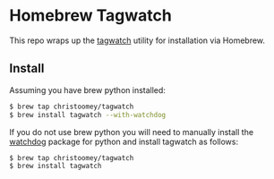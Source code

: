 Homebrew Tagwatch
=================

This repo wraps up the [tagwatch](https://github.com/djcp/tagwatch) utility
for installation via Homebrew.

## Install

Assuming you have brew python installed:

``` sh
$ brew tap christoomey/tagwatch
$ brew install tagwatch --with-watchdog
```

If you do not use brew python you will need to manually install the
[watchdog](https://pypi.python.org/pypi/watchdog) package for python and
install tagwatch as follows:

```sh
$ brew tap christoomey/tagwatch
$ brew install tagwatch
```
